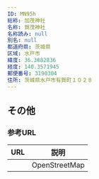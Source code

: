 ```yaml
---
ID: MN95h
総称: 加茂神社
名称: 賀茂神社
名称読み: null
別名: null
都道府県: 茨城県
区域: 水戸市
緯度: 36.3882836
経度: 140.3571945
郵便番号: 3190304
住所: 茨城県水戸市有賀町１０２８
---
```


## その他

### 参考URL

| URL | 説明          |
| --- | ------------- |
|     | OpenStreetMap |
